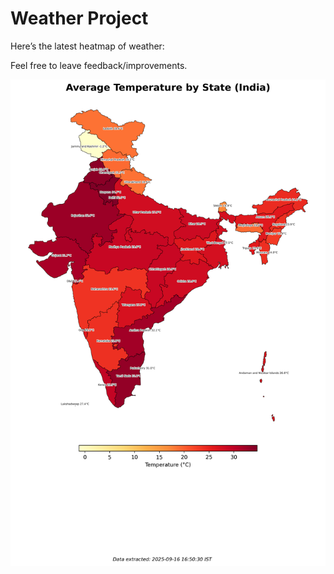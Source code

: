 # Weather Project

Here’s the latest heatmap of weather:

Feel free to leave feedback/improvements.

![India Heatmap](docs/assets/india_heatmap.png?v=C94800)
